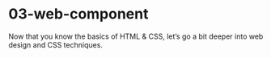 # 03-web-component
Now that you know the basics of HTML &amp; CSS, let’s go a bit deeper into web design and CSS techniques.
